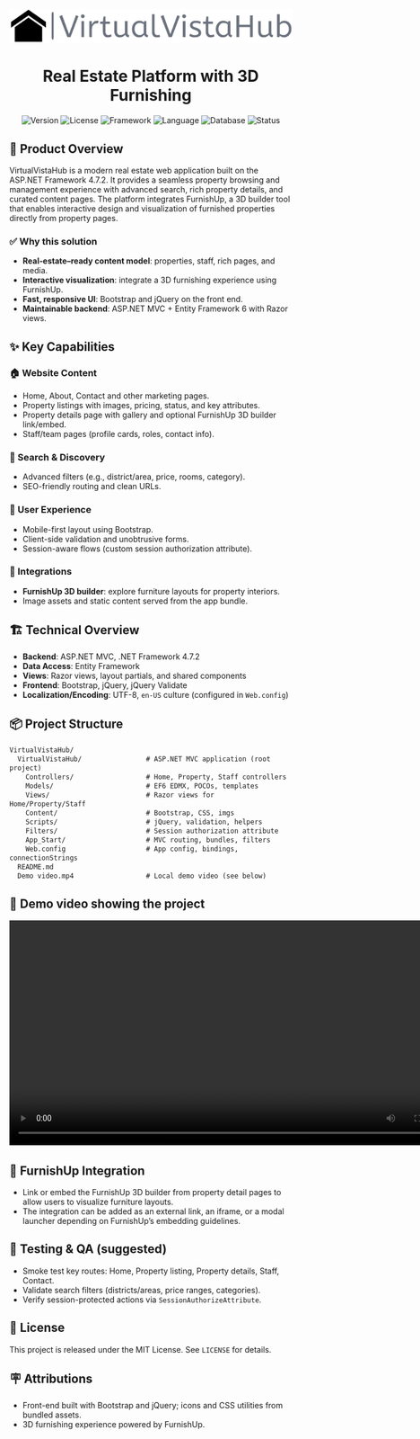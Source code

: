 <div align="center">

<img src="VirtualVistaHub/VirtualVistaHub/Content/imgs/logo.png" alt="VirtualVistaHub"/>

<h1>Real Estate Platform with 3D Furnishing</h1>

<img alt="Version" src="https://img.shields.io/badge/version-1.0.0-blue" />
<img alt="License" src="https://img.shields.io/badge/license-MIT-green" />
<img alt="Framework" src="https://img.shields.io/badge/framework-ASP.NET%20MVC%20%2B%20.NET%204.7.2-purple" />
<img alt="Language" src="https://img.shields.io/badge/language-C%23-blueviolet" />
<img alt="Database" src="https://img.shields.io/badge/database-SQL%20Server%20%2B%20EF6-4479A1" />
<img alt="Status" src="https://img.shields.io/badge/status-active-success" />

</div>

## 🚀 Product Overview

VirtualVistaHub is a modern real estate web application built on the ASP.NET Framework 4.7.2. It provides a seamless property browsing and management experience with advanced search, rich property details, and curated content pages. The platform integrates FurnishUp, a 3D builder tool that enables interactive design and visualization of furnished properties directly from property pages.

### ✅ Why this solution
- **Real‑estate–ready content model**: properties, staff, rich pages, and media.
- **Interactive visualization**: integrate a 3D furnishing experience using FurnishUp.
- **Fast, responsive UI**: Bootstrap and jQuery on the front end.
- **Maintainable backend**: ASP.NET MVC + Entity Framework 6 with Razor views.

## ✨ Key Capabilities

### 🏠 Website Content
- Home, About, Contact and other marketing pages.
- Property listings with images, pricing, status, and key attributes.
- Property details page with gallery and optional FurnishUp 3D builder link/embed.
- Staff/team pages (profile cards, roles, contact info).

### 🔎 Search & Discovery
- Advanced filters (e.g., district/area, price, rooms, category).
- SEO-friendly routing and clean URLs.

### 👤 User Experience
- Mobile-first layout using Bootstrap.
- Client-side validation and unobtrusive forms.
- Session-aware flows (custom session authorization attribute).

### 🧩 Integrations
- **FurnishUp 3D builder**: explore furniture layouts for property interiors.
- Image assets and static content served from the app bundle.

## 🏗️ Technical Overview
- **Backend**: ASP.NET MVC, .NET Framework 4.7.2
- **Data Access**: Entity Framework
- **Views**: Razor views, layout partials, and shared components
- **Frontend**: Bootstrap, jQuery, jQuery Validate
- **Localization/Encoding**: UTF-8, `en-US` culture (configured in `Web.config`)

## 📦 Project Structure

```
VirtualVistaHub/
  VirtualVistaHub/                # ASP.NET MVC application (root project)
    Controllers/                  # Home, Property, Staff controllers
    Models/                       # EF6 EDMX, POCOs, templates
    Views/                        # Razor views for Home/Property/Staff
    Content/                      # Bootstrap, CSS, imgs
    Scripts/                      # jQuery, validation, helpers
    Filters/                      # Session authorization attribute
    App_Start/                    # MVC routing, bundles, filters
    Web.config                    # App config, bindings, connectionStrings
  README.md
  Demo video.mp4                  # Local demo video (see below)
```

## 🎥 Demo video showing the project

<video src="Demo%20video.mp4" controls preload="metadata" width="800">
  Your browser does not support the video tag. You can find the video at the repository root as "Demo video.mp4".
</video>

## 🔗 FurnishUp Integration
- Link or embed the FurnishUp 3D builder from property detail pages to allow users to visualize furniture layouts.
- The integration can be added as an external link, an iframe, or a modal launcher depending on FurnishUp’s embedding guidelines.

## 🧪 Testing & QA (suggested)
- Smoke test key routes: Home, Property listing, Property details, Staff, Contact.
- Validate search filters (districts/areas, price ranges, categories).
- Verify session-protected actions via `SessionAuthorizeAttribute`.

## 📜 License
This project is released under the MIT License. See `LICENSE` for details.

## 🪧 Attributions
- Front-end built with Bootstrap and jQuery; icons and CSS utilities from bundled assets.
- 3D furnishing experience powered by FurnishUp.